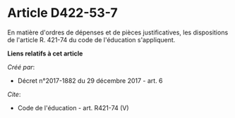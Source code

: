 # Article D422-53-7

En matière d'ordres de dépenses et de pièces justificatives, les dispositions de l'article R. 421-74 du code de l'éducation
s'appliquent.

**Liens relatifs à cet article**

_Créé par_:

  - Décret n°2017-1882 du 29 décembre 2017 - art. 6

_Cite_:

  - Code de l'éducation - art. R421-74 (V)
